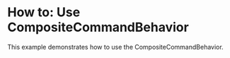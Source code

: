 # How to: Use CompositeCommandBehavior


This example demonstrates how to use the CompositeCommandBehavior.

<br/>


